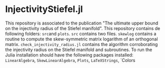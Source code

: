 # InjectivityStiefel.jl
This repository is associated to the publication "The ultimate upper bound on the injectivity radius of the Stiefel manifold".
This repository contains de following folders: `src`and `plots`.
`src` contains two files. 
`skewlog` contains a routine to compute the skew-symmetric matrix logarithm of an orthogonal matrix.
`check_injectivity_radius.jl` contains the algorithm corroborating the injectivity radius on the Stiefel manifold and subroutines.
To run the Julia installation should have the following packages installed: `LinearAlgebra`, `SkewLinearAlgebra`, `Plots`, `LaTeXStrings`, `Colors
